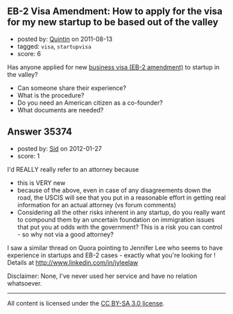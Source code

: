 ## EB-2 Visa Amendment: How to apply for the visa for my new startup to be based out of the valley

- posted by: [Quintin](https://stackexchange.com/users/-1/2483-quintin) on 2011-08-13
- tagged: `visa`, `startupvisa`
- score: 6

Has anyone applied for new [business visa (EB-2 amendment)][1] to startup in the valley?   

 - Can someone share their experience?
 - What is the procedure?
 - Do you need an American citizen as a co-founder?
 - What documents are needed?

  [1]: http://www.dhs.gov/ynews/releases/20110802-napolitano-startup-job-creation-initiatives.shtm


## Answer 35374

- posted by: [Sid](https://stackexchange.com/users/-1/13800-sid) on 2012-01-27
- score: 1

I'd REALLY really refer to an attorney because

  * this is VERY new
  * because of the above, even in case of any disagreements down the road, the USCIS will see that you put in a reasonable effort in getting real information for an actual attorney (vs forum comments)
  * Considering all the other risks inherent in any startup, do you really want to compound them by an uncertain foundation on immigration issues that put you at odds with the government? This is a risk you can control - so why not via a good attorney?

I saw a similar thread on Quora pointing to Jennifer Lee who seems to have experience in startups and EB-2 cases - exactly what you're looking for ! Details at http://www.linkedin.com/in/jyleelaw

Disclaimer: None, I've never used her service and have no relation whatsoever.




---

All content is licensed under the [CC BY-SA 3.0 license](https://creativecommons.org/licenses/by-sa/3.0/).
